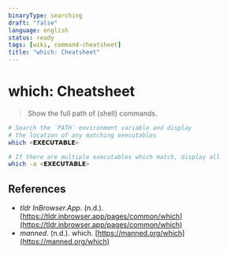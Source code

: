 ```yaml
---
binaryType: searching
draft: "false"
language: english
status: ready
tags: [wiki, command-cheatsheet]
title: "which: Cheatsheet"
---
```


# which: Cheatsheet

> Show the full path of (shell) commands.

```bash
# Search the `PATH` environment variable and display
# the location of any matching executables
which <𝗘𝗫𝗘𝗖𝗨𝗧𝗔𝗕𝗟𝗘>

# If there are multiple executables which match, display all
which -a <𝗘𝗫𝗘𝗖𝗨𝗧𝗔𝗕𝗟𝗘>
```

## References

- _tldr InBrowser.App_. (n.d.). [https://tldr.inbrowser.app/pages/common/which](https://tldr.inbrowser.app/pages/common/which)
- _manned_. (n.d.). <span class="reference-title">which</span>. [https://manned.org/which](https://manned.org/which)
